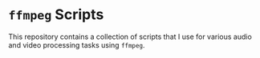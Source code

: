 # `ffmpeg` Scripts

This repository contains a collection of scripts that I use for various audio and video
processing tasks using `ffmpeg`. 

